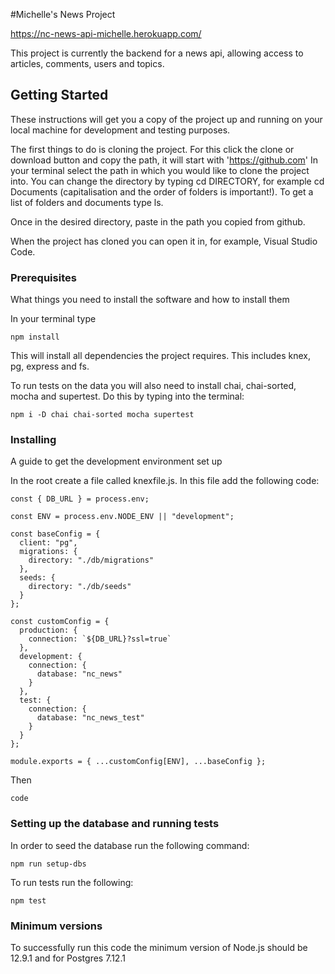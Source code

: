 #Michelle's News Project

https://nc-news-api-michelle.herokuapp.com/

This project is currently the backend for a news api, allowing access to articles, comments, users and topics.

## Getting Started

These instructions will get you a copy of the project up and running on your local machine for development and testing purposes.

The first things to do is cloning the project. For this click the clone or download button and copy the path, it will start with 'https://github.com'
In your terminal select the path in which you would like to clone the project into. You can change the directory by typing cd DIRECTORY, for example cd Documents (capitalisation and the order of folders is important!). To get a list of folders and documents type ls.

Once in the desired directory, paste in the path you copied from github.

When the project has cloned you can open it in, for example, Visual Studio Code.

### Prerequisites

What things you need to install the software and how to install them

In your terminal type

```
npm install
```

This will install all dependencies the project requires. This includes knex, pg, express and fs.

To run tests on the data you will also need to install chai, chai-sorted, mocha and supertest. Do this by typing into the terminal:

```
npm i -D chai chai-sorted mocha supertest
```

### Installing

A guide to get the development environment set up

In the root create a file called knexfile.js. In this file add the following code:

```
const { DB_URL } = process.env;

const ENV = process.env.NODE_ENV || "development";

const baseConfig = {
  client: "pg",
  migrations: {
    directory: "./db/migrations"
  },
  seeds: {
    directory: "./db/seeds"
  }
};

const customConfig = {
  production: {
    connection: `${DB_URL}?ssl=true`
  },
  development: {
    connection: {
      database: "nc_news"
    }
  },
  test: {
    connection: {
      database: "nc_news_test"
    }
  }
};

module.exports = { ...customConfig[ENV], ...baseConfig };

```

Then

```
code
```

### Setting up the database and running tests

In order to seed the database run the following command:

```
npm run setup-dbs
```

To run tests run the following:

```
npm test
```

### Minimum versions

To successfully run this code the minimum version of Node.js should be 12.9.1 and for Postgres 7.12.1
